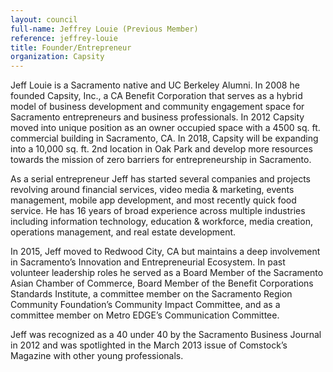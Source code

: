 ```yaml
---
layout: council
full-name: Jeffrey Louie (Previous Member)
reference: jeffrey-louie
title: Founder/Entrepreneur
organization: Capsity
---
```


<p>Jeff Louie is a Sacramento native and UC Berkeley Alumni. In 2008 he founded Capsity, Inc., a CA Benefit Corporation that serves as a hybrid model of business development and community engagement space for Sacramento entrepreneurs and business professionals. In 2012 Capsity moved into unique position as an owner occupied space with a 4500 sq. ft. commercial building in Sacramento, CA. In 2018, Capsity will be expanding into a 10,000 sq. ft. 2nd location in Oak Park and develop more resources towards the mission of zero barriers for entrepreneurship in Sacramento.</p>
<p>As a serial entrepreneur Jeff has started several companies and projects revolving around financial services, video media & marketing, events management, mobile app development, and most recently quick food service. He has 16 years of broad experience across multiple industries including information technology, education & workforce, media creation, operations management, and real estate development.</p>
<p>In 2015, Jeff moved to Redwood City, CA but maintains a deep involvement in Sacramento’s Innovation and Entrepreneurial Ecosystem. In past volunteer leadership roles he served as a Board Member of the Sacramento Asian Chamber of Commerce, Board Member of the Benefit Corporations Standards Institute, a committee member on the Sacramento Region Community Foundation’s Community Impact Committee, and as a committee member on Metro EDGE’s Communication Committee.</p>
<p>Jeff was recognized as a 40 under 40 by the Sacramento Business Journal in 2012 and was spotlighted in the March 2013 issue of Comstock’s Magazine with other young professionals.</p>
